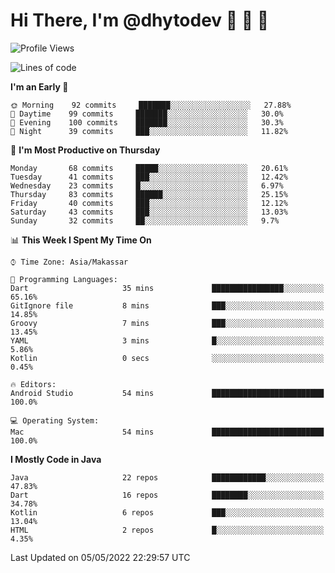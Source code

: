 # Hi There, I'm @dhytodev 👋 👋 👋

<!--
**DhytoDev/dhytodev** is a ✨ _special_ ✨ repository because its `README.md` (this file) appears on your GitHub profile.

Here are some ideas to get you started:

- 🔭 I’m currently working on ...
- 🌱 I’m currently learning ...
- 👯 I’m looking to collaborate on ...
- 🤔 I’m looking for help with ...
- 💬 Ask me about ...
- 📫 How to reach me: ...
- 😄 Pronouns: ...
- ⚡ Fun fact: ...
-->

<!--START_SECTION:waka-->
![Profile Views](http://img.shields.io/badge/Profile%20Views-0-blue)

![Lines of code](https://img.shields.io/badge/From%20Hello%20World%20I%27ve%20Written-134%20Thousand%20lines%20of%20code-blue)

**I'm an Early 🐤** 

```text
🌞 Morning    92 commits     ███████░░░░░░░░░░░░░░░░░░   27.88% 
🌆 Daytime    99 commits     ███████░░░░░░░░░░░░░░░░░░   30.0% 
🌃 Evening    100 commits    ███████░░░░░░░░░░░░░░░░░░   30.3% 
🌙 Night      39 commits     ███░░░░░░░░░░░░░░░░░░░░░░   11.82%

```
📅 **I'm Most Productive on Thursday** 

```text
Monday       68 commits     █████░░░░░░░░░░░░░░░░░░░░   20.61% 
Tuesday      41 commits     ███░░░░░░░░░░░░░░░░░░░░░░   12.42% 
Wednesday    23 commits     █░░░░░░░░░░░░░░░░░░░░░░░░   6.97% 
Thursday     83 commits     ██████░░░░░░░░░░░░░░░░░░░   25.15% 
Friday       40 commits     ███░░░░░░░░░░░░░░░░░░░░░░   12.12% 
Saturday     43 commits     ███░░░░░░░░░░░░░░░░░░░░░░   13.03% 
Sunday       32 commits     ██░░░░░░░░░░░░░░░░░░░░░░░   9.7%

```


📊 **This Week I Spent My Time On** 

```text
⌚︎ Time Zone: Asia/Makassar

💬 Programming Languages: 
Dart                     35 mins             ████████████████░░░░░░░░░   65.16% 
GitIgnore file           8 mins              ███░░░░░░░░░░░░░░░░░░░░░░   14.85% 
Groovy                   7 mins              ███░░░░░░░░░░░░░░░░░░░░░░   13.45% 
YAML                     3 mins              █░░░░░░░░░░░░░░░░░░░░░░░░   5.86% 
Kotlin                   0 secs              ░░░░░░░░░░░░░░░░░░░░░░░░░   0.45%

🔥 Editors: 
Android Studio           54 mins             █████████████████████████   100.0%

💻 Operating System: 
Mac                      54 mins             █████████████████████████   100.0%

```

**I Mostly Code in Java** 

```text
Java                     22 repos            ████████████░░░░░░░░░░░░░   47.83% 
Dart                     16 repos            ████████░░░░░░░░░░░░░░░░░   34.78% 
Kotlin                   6 repos             ███░░░░░░░░░░░░░░░░░░░░░░   13.04% 
HTML                     2 repos             █░░░░░░░░░░░░░░░░░░░░░░░░   4.35%

```



 Last Updated on 05/05/2022 22:29:57 UTC
<!--END_SECTION:waka-->
